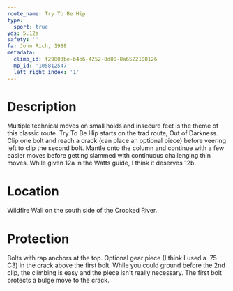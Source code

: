 ```yaml
---
route_name: Try To Be Hip
type:
  sport: true
yds: 5.12a
safety: ''
fa: John Rich, 1988
metadata:
  climb_id: f29803be-b4b6-4252-8d80-8a6522108126
  mp_id: '105812547'
  left_right_index: '1'
---
```

# Description
Multiple technical moves on small holds and insecure feet is the theme of this classic route. Try To Be Hip starts on the trad route, Out of Darkness.  Clip one bolt and reach a crack (can place an optional piece) before veering left to clip the second bolt. Mantle onto the column and continue with a few easier moves before getting slammed with continuous challenging thin moves.  While given 12a in the Watts guide, I think it deserves 12b.

# Location
Wildfire Wall on the south side of the Crooked River.

# Protection
Bolts with rap anchors at the top.  Optional gear piece (I think I used a .75 C3) in the crack above the first bolt.  While you could ground before the 2nd clip, the climbing is easy and the piece isn't really necessary.  The first bolt protects a bulge move to the crack.
